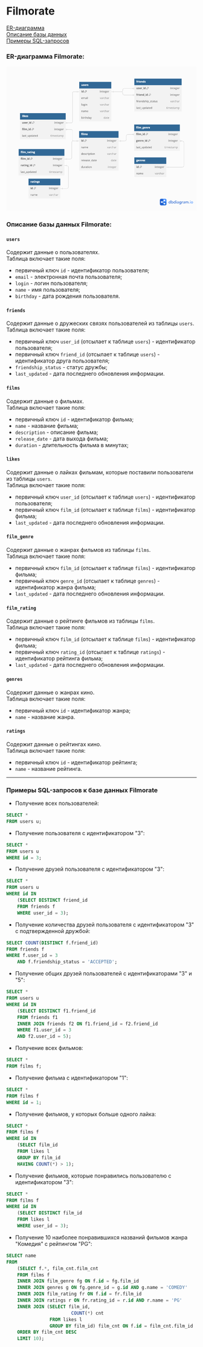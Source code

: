# Filmorate
[ER-диаграмма](#er-диаграмма-filmorate-a-nameer-диаграммаa)  
[Описание базы данных](#описание-базы-данных-filmorate)  
[Примеры SQL-запросов](#примеры-sql-запросов-к-базе-данных-filmorate)

### ER-диаграмма Filmorate:
![Filmorate.png](src%2Fmain%2Fresources%2FFilmorate.png)
### Описание базы данных Filmorate:
#### `users`
Содержит данные о пользователях.  
Таблица включает такие поля:  
* первичный ключ `id` - идентификатор пользователя;
* `email` - электронная почта пользователя;
* `login` - логин пользователя;
* `name` - имя пользователя;
* `birthday` - дата рождения пользователя.
#### `friends`
Содержит данные о дружеских связях пользователей из таблицы `users`.  
Таблица включает такие поля:
* первичный ключ `user_id` (отсылает к таблице `users`) - идентификатор пользователя;
* первичный ключ `friend_id` (отсылает к таблице `users`) - идентификатор друга пользователя;
* `friendship_status` - статус дружбы;
* `last_updated` - дата последнего обновления информации.
#### `films`
Содержит данные о фильмах.  
Таблица включает такие поля:
* первичный ключ `id` - идентификатор фильма;
* `name` - название фильма;
* `description` - описание фильма;
* `release_date` - дата выхода фильма;
* `duration` - длительность фильма в минутах;
#### `likes`
Содержит данные о лайках фильмам, которые поставили пользователи из таблицы `users`.  
Таблица включает такие поля:
* первичный ключ `user_id`  (отсылает к таблице `users`) - идентификатор пользователя;
* первичный ключ `film_id` (отсылает к таблице `films`) - идентификатор фильма;
* `last_updated` - дата последнего обновления информации.
#### `film_genre`
Содержит данные о жанрах фильмов из таблицы `films`.  
Таблица включает такие поля:
* первичный ключ `film_id` (отсылает к таблице `films`) - идентификатор фильма;
* первичный ключ `genre_id` (отсылает к таблице `genres`) - идентификатор жанра фильма;
* `last_updated` - дата последнего обновления информации.
#### `film_rating`
Содержит данные о рейтинге фильмов из таблицы `films`.  
Таблица включает такие поля:
* первичный ключ `film_id` (отсылает к таблице `films`) - идентификатор фильма;
* первичный ключ `rating_id` (отсылает к таблице `ratings`) - идентификатор рейтинга фильма;
* `last_updated` - дата последнего обновления информации.
#### `genres`
Содержит данные о жанрах кино.  
Таблица включает такие поля:
* первичный ключ `id` - идентификатор жанра;
* `name` - название жанра.
#### `ratings`
Содержит данные о рейтингах кино.  
Таблица включает такие поля:
* первичный ключ `id` - идентификатор рейтинга;
* `name` - название рейтинга.
---
### Примеры SQL-запросов к базе данных Filmorate
- Получение всех пользователей:
```sql
SELECT *
FROM users u;
```
- Получение пользователя с идентификатором "3":
```sql
SELECT *
FROM users u
WHERE id = 3;
```
- Получение друзей пользователя с идентификатором "3":
```sql
SELECT *
FROM users u
WHERE id IN 
    (SELECT DISTINCT friend_id
    FROM friends f
    WHERE user_id = 3);
```
- Получение количества друзей пользователя с идентификатором "3" с подтвержденной дружбой:
```sql
SELECT COUNT(DISTINCT f.friend_id)
FROM friends f
WHERE f.user_id = 3
    AND f.friendship_status = 'ACCEPTED';
```
- Получение общих друзей пользователей с идентификаторами "3" и "5":
```sql
SELECT *
FROM users u
WHERE id IN 
    (SELECT DISTINCT f1.friend_id
    FROM friends f1
    INNER JOIN friends f2 ON f1.friend_id = f2.friend_id
    WHERE f1.user_id = 3
    AND f2.user_id = 5);
```
- Получение всех фильмов:
```sql
SELECT *
FROM films f;
```
- Получение фильма с идентификатором "1":
```sql
SELECT *
FROM films f
WHERE id = 1;
```
- Получение фильмов, у которых больше одного лайка:
```sql
SELECT *
FROM films f
WHERE id IN
    (SELECT film_id
    FROM likes l
    GROUP BY film_id
    HAVING COUNT(*) > 1);
```
- Получение фильмов, которые понравились пользователю с идентификатором "3":
```sql
SELECT *
FROM films f
WHERE id IN
    (SELECT DISTINCT film_id
    FROM likes l
    WHERE user_id = 3);
```
- Получение 10 наиболее понравившихся названий фильмов жанра "Комедия" с рейтингом "PG":
```sql
SELECT name
FROM
    (SELECT f.*, film_cnt.film_cnt
    FROM films f
    INNER JOIN film_genre fg ON f.id = fg.film_id
    INNER JOIN genres g ON fg.genre_id = g.id AND g.name = 'COMEDY'
    INNER JOIN film_rating fr ON f.id = fr.film_id
    INNER JOIN ratings r ON fr.rating_id = r.id AND r.name = 'PG'
    INNER JOIN (SELECT film_id,
                        COUNT(*) cnt
                FROM likes l
                GROUP BY film_id) film_cnt ON f.id = film_cnt.film_id
    ORDER BY film_cnt DESC
    LIMIT 10);
```